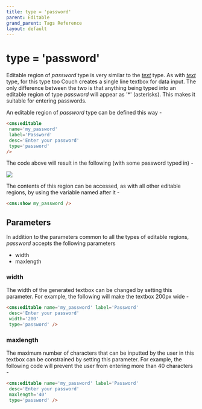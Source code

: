 ```yaml
---
title: type = 'password'
parent: Editable
grand_parent: Tags Reference
layout: default
---
```


# type = 'password'

Editable region of _password_ type is very similar to the [_text_](../../text.html) type. As with [_text_](../../text.html) type, for this type too Couch creates a single line textbox for data input. The only difference between the two is that anything being typed into an editable region of type _password_ will appear as '\*' (asterisks). This makes it suitable for entering passwords.

An editable region of _password_ type can be defined this way -

```html
<cms:editable
 name='my_password'
 label='Password'
 desc='Enter your password'
 type='password'
/>
```

The code above will result in the following (with some password typed in) -

![](../../../../assets/img/contents/editable-password.gif)

The contents of this region can be accessed, as with all other editable regions, by using the variable named after it -

```html
<cms:show my_password />
```

## Parameters

In addition to the parameters common to all the types of editable regions, _password_ accepts the following parameters

*   width
*   maxlength

### width

The width of the generated textbox can be changed by setting this parameter. For example, the following will make the textbox 200px wide -

```html
<cms:editable name='my_password' label='Password'
 desc='Enter your password'
 width='200'
 type='password' />
```

### maxlength

The maximum number of characters that can be inputted by the user in this textbox can be constrained by setting this parameter. For example, the following code will prevent the user from entering more than 40 characters -

```html
<cms:editable name='my_password' label='Password'
 desc='Enter your password'
 maxlength='40'
 type='password' />
```